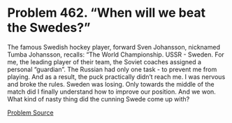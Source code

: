 # Problem 462. “When will we beat the Swedes?”

The famous Swedish hockey player, forward Sven Johansson, nicknamed Tumba Johansson, recalls: “The World Championship. USSR - Sweden. For me, the leading player of their team, the Soviet coaches assigned a personal “guardian”. The Russian had only one task - to prevent me from playing. And as a result, the puck practically didn’t reach me. I was nervous and broke the rules. Sweden was losing. Only towards the middle of the match did I finally understand how to improve our position. And we won. What kind of nasty thing did the cunning Swede come up with?

[Problem Source](https://www.trizland.ru/tasks/1372/)